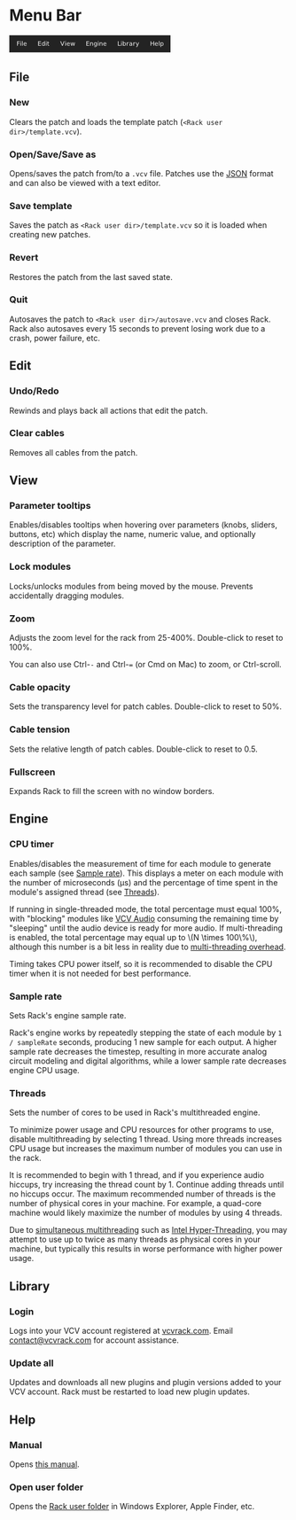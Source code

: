 # Menu Bar

![](images/menubar.png)


## File
### New
Clears the patch and loads the template patch (`<Rack user dir>/template.vcv`).
### Open/Save/Save as
Opens/saves the patch from/to a `.vcv` file.
Patches use the [JSON](https://json.org/) format and can also be viewed with a text editor.
### Save template
Saves the patch as `<Rack user dir>/template.vcv` so it is loaded when creating new patches.
### Revert
Restores the patch from the last saved state.
### Quit
Autosaves the patch to `<Rack user dir>/autosave.vcv` and closes Rack.
Rack also autosaves every 15 seconds to prevent losing work due to a crash, power failure, etc.


## Edit
### Undo/Redo
Rewinds and plays back all actions that edit the patch.
### Clear cables
Removes all cables from the patch.


## View
### Parameter tooltips
Enables/disables tooltips when hovering over parameters (knobs, sliders, buttons, etc) which display the name, numeric value, and optionally description of the parameter.
### Lock modules
Locks/unlocks modules from being moved by the mouse.
Prevents accidentally dragging modules.
### Zoom
Adjusts the zoom level for the rack from 25-400%.
Double-click to reset to 100%.

You can also use Ctrl-`-` and Ctrl-`=` (or Cmd on Mac) to zoom, or Ctrl-scroll.
### Cable opacity
Sets the transparency level for patch cables.
Double-click to reset to 50%.
### Cable tension
Sets the relative length of patch cables.
Double-click to reset to 0.5.
### Fullscreen
Expands Rack to fill the screen with no window borders.


## Engine
### CPU timer
Enables/disables the measurement of time for each module to generate each sample (see [Sample rate](#sample-rate)).
This displays a meter on each module with the number of microseconds (μs) and the percentage of time spent in the module's assigned thread (see [Threads](#threads)).

If running in single-threaded mode, the total percentage must equal 100%, with "blocking" modules like [VCV Audio](Core.html#audio) consuming the remaining time by "sleeping" until the audio device is ready for more audio.
If multi-threading is enabled, the total percentage may equal up to \\(N \times 100\\%\\), although this number is a bit less in reality due to [multi-threading overhead](https://en.wikipedia.org/wiki/Amdahl%27s_law).

Timing takes CPU power itself, so it is recommended to disable the CPU timer when it is not needed for best performance.

### Sample rate
Sets Rack's engine sample rate.

Rack's engine works by repeatedly stepping the state of each module by `1 / sampleRate` seconds, producing 1 new sample for each output.
A higher sample rate decreases the timestep, resulting in more accurate analog circuit modeling and digital algorithms, while a lower sample rate decreases engine CPU usage.

### Threads
Sets the number of cores to be used in Rack's multithreaded engine.

To minimize power usage and CPU resources for other programs to use, disable multithreading by selecting 1 thread.
Using more threads increases CPU usage but increases the maximum number of modules you can use in the rack.

It is recommended to begin with 1 thread, and if you experience audio hiccups, try increasing the thread count by 1.
Continue adding threads until no hiccups occur.
The maximum recommended number of threads is the number of physical cores in your machine.
For example, a quad-core machine would likely maximize the number of modules by using 4 threads.

Due to [simultaneous multithreading](https://en.wikipedia.org/wiki/Simultaneous_multithreading) such as [Intel Hyper-Threading](https://en.wikipedia.org/wiki/Hyper-threading), you may attempt to use up to twice as many threads as physical cores in your machine, but typically this results in worse performance with higher power usage.


## Library

### Login
Logs into your VCV account registered at [vcvrack.com](https://vcvrack.com/).
Email [contact@vcvrack.com](mailto:contact@vcvrack.com) for account assistance.

### Update all
Updates and downloads all new plugins and plugin versions added to your VCV account.
Rack must be restarted to load new plugin updates.


## Help

### Manual
Opens [this manual](QuickStart.html).

### Open user folder
Opens the [Rack user folder](FAQ.html#where-is-the-rack-user-folder) in Windows Explorer, Apple Finder, etc.
